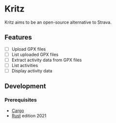 # Kritz

Kritz aims to be an open-source alternative to Strava.

## Features

- [ ] Upload GPX files
- [ ] List uploaded GPX files
- [ ] Extract activity data from GPX files
- [ ] List activities
- [ ] Display activity data

## Development

### Prerequisites

- [Cargo](https://doc.rust-lang.org/cargo/getting-started/installation.html)
- [Rust](https://www.rust-lang.org/tools/install) edition 2021
